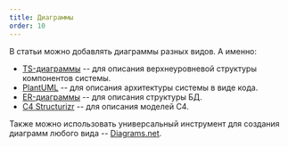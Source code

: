 ```yaml
---
title: Диаграммы
order: 10
---
```

В статьи можно добавлять диаграммы разных видов. А именно:
- [TS-диаграммы](./tsDiagram.md) -- для описания верхнеуровневой структуры компонентов системы. 
- [PlantUML](./plantUml.md) -- для описания архитектуры системы в виде кода.
- [ER-диаграммы](./erDiagram.md) -- для описания структуры БД.
- [C4 Structurizr](./c4Diagrams.md) -- для описания моделей C4.

Также можно использовать универсальный инструмент для создания диаграмм любого вида -- [Diagrams.net](./drawio.md).
